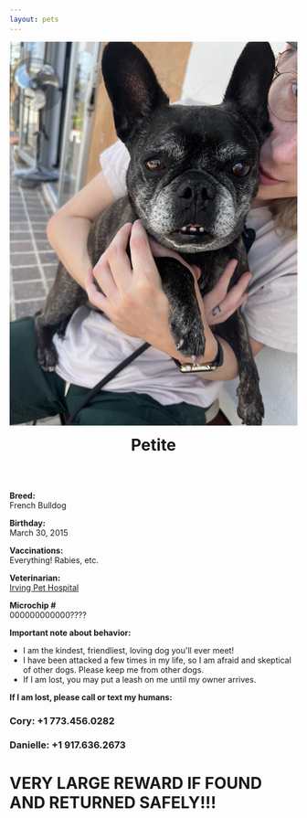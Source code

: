 ```yaml
---
layout: pets
---
```

![?](/assets/images/petite-3.png)
<h1 style="text-align: center; margin-top: 0rem!important; padding-top: 0px!important; margin-bottom: 2rem;"><b>Petite</b></h1>
<br>

<div class="petgrid">
	<div>
<p><b>Breed:</b><br>
French Bulldog</p>
	</div>
	<div>
<p><b>Birthday:</b><br>
March 30, 2015</p>
	</div>
	<div>
<p><b>Vaccinations:</b><br>
Everything! Rabies, etc.</p>
	</div>
	<div>
<p><b>Veterinarian:</b><br>
<a href="https://irvingpethospital.com/">Irving Pet Hospital</a></p>
	</div>
	<div>
<p><b>Microchip #</b><br>
000000000000????</p>
	</div>
	<div class="behavior">
		<p><b>Important note about behavior:</b><br>
		<ul>
			<li>I am the kindest, friendliest, loving dog you'll ever meet!</li>
			<li>I have been attacked a few times in my life, so I am afraid and skeptical of other dogs. Please keep me from other dogs.</li>
			<li>If I am lost, you may put a leash on me until my owner arrives.</li>
		</ul></p>
	</div>
</div>

<div class="petbackground">
<b>If I am lost, please call or text my humans:</b>

<h3>Cory: <span class="pet-numbers">+1 773.456.0282</span></h3>

<h3>Danielle: <span class="pet-numbers">+1 917.636.2673</span>
</h3>
<h1><b>VERY LARGE REWARD IF FOUND AND RETURNED SAFELY!!!</b></h1>
</div>
<br>
<br>
<br>